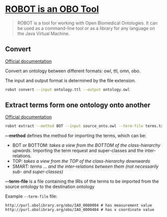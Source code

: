 # [ROBOT is an OBO Tool](http://robot.obolibrary.org/)
> ROBOT is a tool for working with Open Biomedical Ontologies. It can be used as a command-line tool or as a library for any language on the Java Virtual Machine.

## Convert
[Official documentation](http://robot.obolibrary.org/convert)

Convert an ontology between different formats: owl, ttl, omn, obo. 

The input and output format is determined by the file extension.

```sh
robot convert --input ontology.ttl --output ontology.owl
```


## Extract terms form one ontology onto another
[Official documentation](http://robot.obolibrary.org/extract)

```sh
robot extract --method BOT --input source_onto.owl --term-file terms.txt --output destination_onto.owl
```


**--method** defines the method for importing the terms, which can be:
* BOT or BOTTOM: *takes a view from the BOTTOM of the class-hierarchy upwards*. Importing the term request and super-classes and the inter-relations.
* TOP: *takes a view from the TOP of the class-hierarchy downwards* 
* SMART: *terms ... and the inter-relations between them (not necessarily sub- and super-classes)*


**--term-file**
is a file containing the IRIs of the terms to be imported from the source ontology to the destination ontology

Example `--term-file` file:
```
http://purl.obolibrary.org/obo/IAO_0000004 # has measurement value
http://purl.obolibrary.org/obo/IAO_0000404 # has x coordinate value
```






